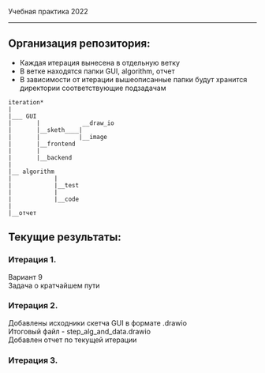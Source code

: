Учебная практика 2022
***
## Организация репозитория:
* Каждая итерация вынесена в отдельную ветку
* В ветке находятся папки GUI, algorithm, отчет
* В зависимости от итерации вышеописанные папки будут хранится директории соответствующие подзадачам
```
iteration* 
| 
|___ GUI 
|       |            __draw_io 
|       |__sketh____| 
|       |           |__image 
|       |__frontend 
|       |
|       |__backend 
| 
|__ algorithm 
|            | 
|            |__test 
|            | 
|            |__code 
| 
|__отчет 
```
## Текущие результаты:

### Итерация 1.
Вариант 9 <br/>
Задача о кратчайшем пути <br/>

### Итерация 2.
Добавлены исходники скетча GUI в формате .drawio <br/>
Итоговый файл - step_alg_and_data.drawio <br/>
Добавлен отчет по текущей итерации <br/>

### Итерация 3.



